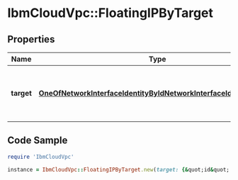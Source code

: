 # IbmCloudVpc::FloatingIPByTarget

## Properties

Name | Type | Description | Notes
------------ | ------------- | ------------- | -------------
**target** | [**OneOfNetworkInterfaceIdentityByIdNetworkInterfaceIdentityByHref**](OneOfNetworkInterfaceIdentityByIdNetworkInterfaceIdentityByHref.md) | The network interface this floating IP is to be bound to. | 

## Code Sample

```ruby
require 'IbmCloudVpc'

instance = IbmCloudVpc::FloatingIPByTarget.new(target: {&quot;id&quot;:&quot;69e55145-cc7d-4d8e-9e1f-cc3fb60b1793&quot;})
```


